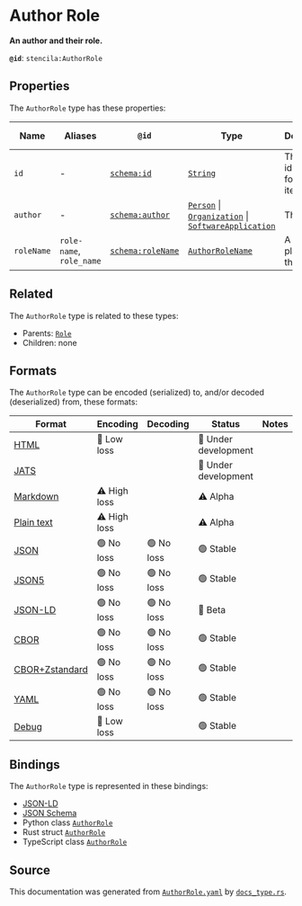 # Author Role

**An author and their role.**

**`@id`**: `stencila:AuthorRole`

## Properties

The `AuthorRole` type has these properties:

| Name       | Aliases                  | `@id`                                            | Type                                                                                                                                                                                                                                                                                                                                            | Description                   | Inherited from                                                                                   |
| ---------- | ------------------------ | ------------------------------------------------ | ----------------------------------------------------------------------------------------------------------------------------------------------------------------------------------------------------------------------------------------------------------------------------------------------------------------------------------------------- | ----------------------------- | ------------------------------------------------------------------------------------------------ |
| `id`       | -                        | [`schema:id`](https://schema.org/id)             | [`String`](https://github.com/stencila/stencila/blob/main/docs/reference/schema/data/string.md)                                                                                                                                                                                                                                                 | The identifier for this item. | [`Entity`](https://github.com/stencila/stencila/blob/main/docs/reference/schema/other/entity.md) |
| `author`   | -                        | [`schema:author`](https://schema.org/author)     | [`Person`](https://github.com/stencila/stencila/blob/main/docs/reference/schema/other/person.md) \| [`Organization`](https://github.com/stencila/stencila/blob/main/docs/reference/schema/other/organization.md) \| [`SoftwareApplication`](https://github.com/stencila/stencila/blob/main/docs/reference/schema/works/software-application.md) | The author.                   | -                                                                                                |
| `roleName` | `role-name`, `role_name` | [`schema:roleName`](https://schema.org/roleName) | [`AuthorRoleName`](https://github.com/stencila/stencila/blob/main/docs/reference/schema/works/author-role-name.md)                                                                                                                                                                                                                              | A role played by the author.  | -                                                                                                |

## Related

The `AuthorRole` type is related to these types:

- Parents: [`Role`](https://github.com/stencila/stencila/blob/main/docs/reference/schema/other/role.md)
- Children: none

## Formats

The `AuthorRole` type can be encoded (serialized) to, and/or decoded (deserialized) from, these formats:

| Format                                                                                             | Encoding     | Decoding  | Status              | Notes |
| -------------------------------------------------------------------------------------------------- | ------------ | --------- | ------------------- | ----- |
| [HTML](https://github.com/stencila/stencila/blob/main/docs/reference/formats/html.md)              | 🔷 Low loss   |           | 🚧 Under development |       |
| [JATS](https://github.com/stencila/stencila/blob/main/docs/reference/formats/jats.md)              |              |           | 🚧 Under development |       |
| [Markdown](https://github.com/stencila/stencila/blob/main/docs/reference/formats/markdown.md)      | ⚠️ High loss |           | ⚠️ Alpha            |       |
| [Plain text](https://github.com/stencila/stencila/blob/main/docs/reference/formats/text.md)        | ⚠️ High loss |           | ⚠️ Alpha            |       |
| [JSON](https://github.com/stencila/stencila/blob/main/docs/reference/formats/json.md)              | 🟢 No loss    | 🟢 No loss | 🟢 Stable            |       |
| [JSON5](https://github.com/stencila/stencila/blob/main/docs/reference/formats/json5.md)            | 🟢 No loss    | 🟢 No loss | 🟢 Stable            |       |
| [JSON-LD](https://github.com/stencila/stencila/blob/main/docs/reference/formats/jsonld.md)         | 🟢 No loss    | 🟢 No loss | 🔶 Beta              |       |
| [CBOR](https://github.com/stencila/stencila/blob/main/docs/reference/formats/cbor.md)              | 🟢 No loss    | 🟢 No loss | 🟢 Stable            |       |
| [CBOR+Zstandard](https://github.com/stencila/stencila/blob/main/docs/reference/formats/cborzst.md) | 🟢 No loss    | 🟢 No loss | 🟢 Stable            |       |
| [YAML](https://github.com/stencila/stencila/blob/main/docs/reference/formats/yaml.md)              | 🟢 No loss    | 🟢 No loss | 🟢 Stable            |       |
| [Debug](https://github.com/stencila/stencila/blob/main/docs/reference/formats/debug.md)            | 🔷 Low loss   |           | 🟢 Stable            |       |

## Bindings

The `AuthorRole` type is represented in these bindings:

- [JSON-LD](https://stencila.org/AuthorRole.jsonld)
- [JSON Schema](https://stencila.org/AuthorRole.schema.json)
- Python class [`AuthorRole`](https://github.com/stencila/stencila/blob/main/python/python/stencila/types/author_role.py)
- Rust struct [`AuthorRole`](https://github.com/stencila/stencila/blob/main/rust/schema/src/types/author_role.rs)
- TypeScript class [`AuthorRole`](https://github.com/stencila/stencila/blob/main/ts/src/types/AuthorRole.ts)

## Source

This documentation was generated from [`AuthorRole.yaml`](https://github.com/stencila/stencila/blob/main/schema/AuthorRole.yaml) by [`docs_type.rs`](https://github.com/stencila/stencila/blob/main/rust/schema-gen/src/docs_type.rs).